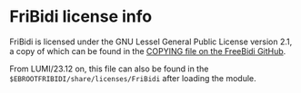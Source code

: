 # FriBidi license info

FriBidi is licensed under the GNU Lessel General Public License version 2.1,
a copy of which can be found in the
[COPYING file on the FreeBidi GitHub](https://github.com/fribidi/fribidi/blob/master/COPYING).

From LUMI/23.12 on, this file can also be found in the
`$EBROOTFRIBIDI/share/licenses/FriBidi` after loading the module.
